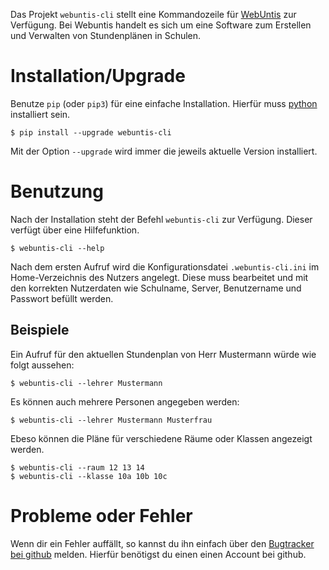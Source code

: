Das Projekt `webuntis-cli` stellt eine Kommandozeile
für [WebUntis](https://www.untis.at) zur Verfügung. Bei Webuntis
handelt es sich um eine Software zum Erstellen und Verwalten von
Stundenplänen in Schulen.


Installation/Upgrade
====================

Benutze `pip` (oder `pip3`) für eine einfache Installation. Hierfür muss 
[python](https://www.python.org) installiert sein. 

    $ pip install --upgrade webuntis-cli

Mit der Option `--upgrade` wird immer die jeweils aktuelle Version installiert. 


Benutzung
=========

Nach der Installation steht der Befehl `webuntis-cli` zur Verfügung. Dieser 
verfügt über eine Hilfefunktion.

    $ webuntis-cli --help

Nach dem ersten Aufruf wird die Konfigurationsdatei  `.webuntis-cli.ini` im 
Home-Verzeichnis des Nutzers angelegt. Diese muss bearbeitet und mit den 
korrekten Nutzerdaten wie Schulname, Server, Benutzername und Passwort befüllt 
werden.

Beispiele
---------

Ein Aufruf für den aktuellen Stundenplan von Herr Mustermann würde wie folgt
aussehen:

    $ webuntis-cli --lehrer Mustermann    

Es können auch mehrere Personen angegeben werden:

    $ webuntis-cli --lehrer Mustermann Musterfrau
    
Ebeso können die Pläne für verschiedene Räume oder Klassen angezeigt werden.

    $ webuntis-cli --raum 12 13 14
    $ webuntis-cli --klasse 10a 10b 10c


Probleme oder Fehler
====================

Wenn dir ein Fehler auffällt, so kannst du ihn einfach über den [Bugtracker bei
github](https://github.com/tbs1-bo/webuntis_cli/issues/new) melden. Hierfür 
benötigst du einen einen Account bei github.
